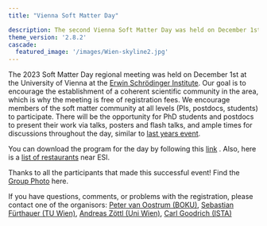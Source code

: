 ```yaml
---
title: "Vienna Soft Matter Day"

description: The second Vienna Soft Matter Day was held on December 1st 2023 at the Erwin Schrödinger Institute of University of Vienna
theme_version: '2.8.2'
cascade:
  featured_image: '/images/Wien-skyline2.jpg'
---
```


The 2023 Soft Matter Day regional meeting was held on December 1st 
at the University of Vienna at the [Erwin Schrödinger Institute](https://www.esi.ac.at/). Our goal is to encourage the establishment of a
coherent scientific community in
the area, which is why the meeting is free of registration fees. We encourage members of the soft matter community at all levels (PIs, postdocs, students)
to participate. There will be the opportunity for PhD students and postdocs to
present their work via talks, posters and flash talks, and ample times for
discussions throughout the day, similar to [last years event](vsmd22). 

You can download the program for the day by following this [link](/ProgramVSMD23.pdf) . Also, here is a [list of restaurants](/restaurants.pdf) near ESI.

Thanks to all the participants that made this successful event! Find the [Group Photo](/VSMD23-group-photo.JPG) here.

If you have questions, comments, or problems with the registration, please contact one of the organisors:
[Peter van Oostrum (BOKU)](mailto:peter.van.oostrum@boku.ac.at), [Sebastian Fürthauer (TU Wien)](mailto:fuerthauer@iap.tuwien.ac.at),
[Andreas Zöttl (Uni Wien)](mailto:andreas.zoettl@univie.ac.at), [Carl Goodrich (ISTA)](mailto:carl.goodrich@ist.ac.at)




